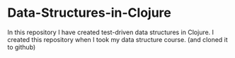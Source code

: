 # Data-Structures-in-Clojure
In this repository I have created test-driven data structures in Clojure.
I created this repository when I took my data structure course. (and cloned it to github)
